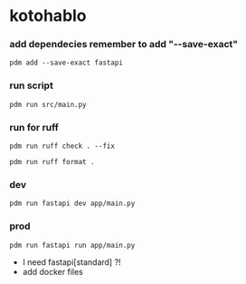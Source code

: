 # kotohablo

### add dependecies remember to add "--save-exact"
`pdm add --save-exact fastapi`


### run script
`pdm run src/main.py`


### run for ruff

`pdm run ruff check . --fix`

`pdm run ruff format . `

### dev

`pdm run fastapi dev app/main.py`

### prod

`pdm run fastapi run app/main.py`


* I need fastapi[standard] ?! 
* add docker files

